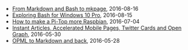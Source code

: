 
+ [From Markdown and Bash to mkpage](/blog/2016/08/16/From-Markdown-and-Bash-to-mkpage.html), 2016-08-16 
+ [Exploring Bash for Windows 10 Pro](/blog/2016/08/15/Setting-up-Go-under-Bash-for-Windows-10.html), 2016-08-15 
+ [How to make a Pi-Top more Raspbian](/blog/2016/07/04/How-To-Make-A-PiTop-More-Raspbian.html), 2016-07-04 
+ [Instant Articles, Accelerated Mobile Pages, Twitter Cards and Open Graph](/blog/2016/05/30/amp-cards-and-open-graph.html), 2016-05-30 
+ [OPML to Markdown and back](/blog/2016/05/28/OPML-to-Markdown-and-back.html), 2016-05-28 
